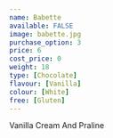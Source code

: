 ```yaml
---
name: Babette
available: FALSE
image: babette.jpg
purchase_option: 3
price: 6
cost_price: 0
weight: 18
type: [Chocolate]
flavour: [Vanilla]
colour: [White]
free: [Gluten]
---
```

Vanilla Cream And Praline
